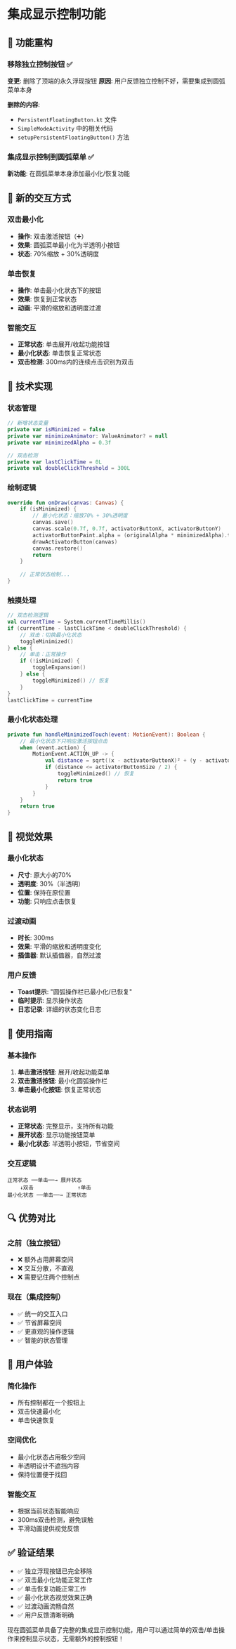 # 集成显示控制功能

## 🔄 功能重构

### 移除独立控制按钮 ✅
**变更**: 删除了顶端的永久浮现按钮
**原因**: 用户反馈独立控制不好，需要集成到圆弧菜单本身

**删除的内容**:
- `PersistentFloatingButton.kt` 文件
- `SimpleModeActivity` 中的相关代码
- `setupPersistentFloatingButton()` 方法

### 集成显示控制到圆弧菜单 ✅
**新功能**: 在圆弧菜单本身添加最小化/恢复功能

## 🎯 新的交互方式

### 双击最小化
- **操作**: 双击激活按钮（➕）
- **效果**: 圆弧菜单最小化为半透明小按钮
- **状态**: 70%缩放 + 30%透明度

### 单击恢复
- **操作**: 单击最小化状态下的按钮
- **效果**: 恢复到正常状态
- **动画**: 平滑的缩放和透明度过渡

### 智能交互
- **正常状态**: 单击展开/收起功能按钮
- **最小化状态**: 单击恢复正常状态
- **双击检测**: 300ms内的连续点击识别为双击

## 🔧 技术实现

### 状态管理
```kotlin
// 新增状态变量
private var isMinimized = false
private var minimizeAnimator: ValueAnimator? = null
private var minimizedAlpha = 0.3f

// 双击检测
private var lastClickTime = 0L
private val doubleClickThreshold = 300L
```

### 绘制逻辑
```kotlin
override fun onDraw(canvas: Canvas) {
    if (isMinimized) {
        // 最小化状态：缩放70% + 30%透明度
        canvas.save()
        canvas.scale(0.7f, 0.7f, activatorButtonX, activatorButtonY)
        activatorButtonPaint.alpha = (originalAlpha * minimizedAlpha).toInt()
        drawActivatorButton(canvas)
        canvas.restore()
        return
    }
    
    // 正常状态绘制...
}
```

### 触摸处理
```kotlin
// 双击检测逻辑
val currentTime = System.currentTimeMillis()
if (currentTime - lastClickTime < doubleClickThreshold) {
    // 双击：切换最小化状态
    toggleMinimized()
} else {
    // 单击：正常操作
    if (!isMinimized) {
        toggleExpansion()
    } else {
        toggleMinimized() // 恢复
    }
}
lastClickTime = currentTime
```

### 最小化状态处理
```kotlin
private fun handleMinimizedTouch(event: MotionEvent): Boolean {
    // 最小化状态下只响应激活按钮点击
    when (event.action) {
        MotionEvent.ACTION_UP -> {
            val distance = sqrt((x - activatorButtonX)² + (y - activatorButtonY)²)
            if (distance <= activatorButtonSize / 2) {
                toggleMinimized() // 恢复
                return true
            }
        }
    }
    return true
}
```

## 🎨 视觉效果

### 最小化状态
- **尺寸**: 原大小的70%
- **透明度**: 30%（半透明）
- **位置**: 保持在原位置
- **功能**: 只响应点击恢复

### 过渡动画
- **时长**: 300ms
- **效果**: 平滑的缩放和透明度变化
- **插值器**: 默认插值器，自然过渡

### 用户反馈
- **Toast提示**: "圆弧操作栏已最小化/已恢复"
- **临时提示**: 显示操作状态
- **日志记录**: 详细的状态变化日志

## 📱 使用指南

### 基本操作
1. **单击激活按钮**: 展开/收起功能菜单
2. **双击激活按钮**: 最小化圆弧操作栏
3. **单击最小化按钮**: 恢复正常状态

### 状态说明
- **正常状态**: 完整显示，支持所有功能
- **展开状态**: 显示功能按钮菜单
- **最小化状态**: 半透明小按钮，节省空间

### 交互逻辑
```
正常状态 ──单击──→ 展开状态
    ↓双击              ↑单击
最小化状态 ──单击──→ 正常状态
```

## 🔍 优势对比

### 之前（独立按钮）
- ❌ 额外占用屏幕空间
- ❌ 交互分散，不直观
- ❌ 需要记住两个控制点

### 现在（集成控制）
- ✅ 统一的交互入口
- ✅ 节省屏幕空间
- ✅ 更直观的操作逻辑
- ✅ 智能的状态管理

## 🎯 用户体验

### 简化操作
- 所有控制都在一个按钮上
- 双击快速最小化
- 单击快速恢复

### 空间优化
- 最小化状态占用极少空间
- 半透明设计不遮挡内容
- 保持位置便于找回

### 智能交互
- 根据当前状态智能响应
- 300ms双击检测，避免误触
- 平滑动画提供视觉反馈

## ✅ 验证结果

- ✅ 独立浮现按钮已完全移除
- ✅ 双击最小化功能正常工作
- ✅ 单击恢复功能正常工作
- ✅ 最小化状态视觉效果正确
- ✅ 过渡动画流畅自然
- ✅ 用户反馈清晰明确

现在圆弧菜单具备了完整的集成显示控制功能，用户可以通过简单的双击/单击操作来控制显示状态，无需额外的控制按钮！
